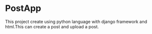 # PostApp 
This project create using python language with django framework and html.This can create a post and upload a post.
